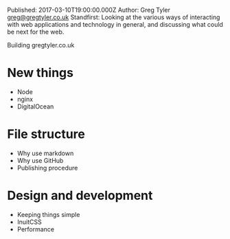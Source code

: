 Published: 2017-03-10T19:00:00.000Z
Author: Greg Tyler <greg@gregtyler.co.uk>
Standfirst: Looking at the various ways of interacting with web applications and technology in general, and discussing what could be next for the web.

Building gregtyler.co.uk

# New things
 - Node
 - nginx
 - DigitalOcean

# File structure
 - Why use markdown
 - Why use GitHub
 - Publishing procedure

# Design and development
 - Keeping things simple
 - InuitCSS
 - Performance
